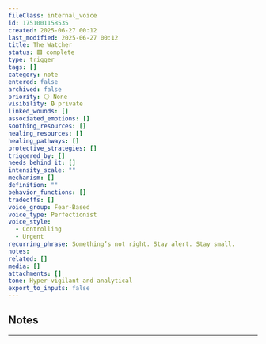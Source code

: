 ```yaml
---
fileClass: internal_voice
id: 1751001158535
created: 2025-06-27 00:12
last_modified: 2025-06-27 00:12
title: The Watcher
status: 🟩 complete
type: trigger
tags: []
category: note
entered: false
archived: false
priority: ⚪ None
visibility: 🔒 private
linked_wounds: []
associated_emotions: []
soothing_resources: []
healing_resources: []
healing_pathways: []
protective_strategies: []
triggered_by: []
needs_behind_it: []
intensity_scale: ""
mechanism: []
definition: ""
behavior_functions: []
tradeoffs: []
voice_group: Fear-Based
voice_type: Perfectionist
voice_style:
  - Controlling
  - Urgent
recurring_phrase: Something’s not right. Stay alert. Stay small.
notes: 
related: []
media: []
attachments: []
tone: Hyper-vigilant and analytical
export_to_inputs: false
---
```


## Notes
---


